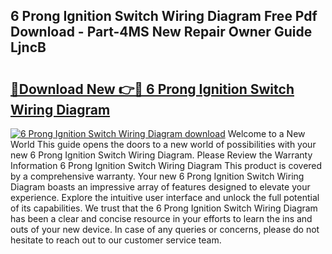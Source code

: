 ## 6 Prong Ignition Switch Wiring Diagram Free Pdf Download - Part-4MS New Repair Owner Guide LjncB

# <h2><a href="http://dfnef9.blite.top/?on=6+Prong+Ignition+Switch+Wiring+Diagram">🔗Download New 👉🔴 6 Prong Ignition Switch Wiring Diagram</a></h2>

[![6 Prong Ignition Switch Wiring Diagram download](https://i.imgur.com/lujVjoI.png)](http://dfnef9.blite.top/?on=6+Prong+Ignition+Switch+Wiring+Diagram)
Welcome to a New World This guide opens the doors to a new world of possibilities with your new 6 Prong Ignition Switch Wiring Diagram. Please Review the Warranty Information 6 Prong Ignition Switch Wiring Diagram This product is covered by a comprehensive warranty. Your new 6 Prong Ignition Switch Wiring Diagram boasts an impressive array of features designed to elevate your experience. Explore the intuitive user interface and unlock the full potential of its capabilities. We trust that the 6 Prong Ignition Switch Wiring Diagram has been a clear and concise resource in your efforts to learn the ins and outs of your new device. In case of any queries or concerns, please do not hesitate to reach out to our customer service team.

